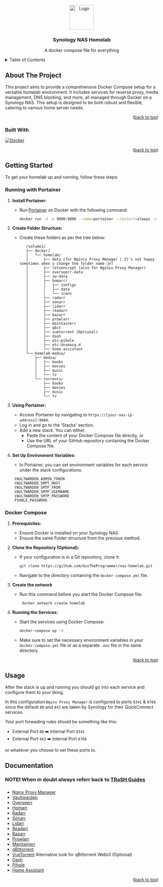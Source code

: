 <a name="readme-top"></a>

<!-- PROJECT LOGO -->
<br />
<div align="center">
  <a href="https://github.com/GusTheProgrammer/nas-homelab">
    <img src="https://icones.pro/wp-content/uploads/2022/07/symbole-de-bus-jaune.png" alt="Logo" width="80" height="80">
  </a>

<h3 align="center">Synology NAS Homelab</h3>

  <p align="center">
    A docker compose file for everything

</div>

<!-- TABLE OF CONTENTS -->
<details>
  <summary>Table of Contents</summary>
  <ol>
    <li>
      <a href="#about-the-project">About The Project</a>
      <ul>
        <li><a href="#built-with">Built With</a></li>
      </ul>
    </li>
    <li>
      <a href="#getting-started">Getting Started</a>
      <ul>
        <li><a href="#Running-with-Portainer">Running with Portainer</a></li>
        <li><a href="#Docker-Compose">Docker Compose</a></li>
      </ul>
    </li>
    <li><a href="#usage">Usage</a></li>
    <li><a href="#Documentation">Documentation</a></li>

  </ol>
</details>

<!-- ABOUT THE PROJECT -->

## About The Project

This project aims to provide a comprehensive Docker Compose setup for a versatile homelab environment. It includes services for reverse proxy, media management, DNS blocking, and more, all managed through Docker on a Synology NAS. This setup is designed to be both robust and flexible, catering to various home server needs.

<p align="right">(<a href="#readme-top">back to top</a>)</p>

### Built With

[![Docker][Docker]][Docker-url]

<p align="right">(<a href="#readme-top">back to top</a>)</p>

<!-- GETTING STARTED -->

## Getting Started

To get your homelab up and running, follow these steps:

### Running with Portainer

1. **Install Portainer:**

   - Run [Portainer](https://docs.portainer.io/start/install-ce/server/docker/linux) on Docker with the following command:
     ```sh
     docker run -d -p 9000:9000 --name=portainer --restart=always -v /var/run/docker.sock:/var/run/docker.sock -v portainer_data:/data portainer/portainer-ce
     ```

2. **Create Folder Structure:**

   - Create these folders as per the tree below:
     ```
        /volume1/
        ├── docker/
        │   └── homelab/
        │       ├── data (for Nginix Proxy Manager | It's not happy sometimes when u change the folder name 🤷‍♂️)
        │       ├── letsencrypt (also for Nginix Proxy Manager)
        │       ├── overseerr-data
        │       ├── vw-data
        │       ├── homarr/
        │       │   ├── configs
        │       │   ├── data
        │       │   └── icons
        │       ├── radarr
        │       ├── sonarr
        │       ├── lidarr
        │       ├── readarr
        │       ├── bazarr
        │       ├── prowlarr
        │       ├── maintainerr
        │       ├── qbit
        │       ├── vuetorrent (Optional)
        │       ├── dash
        │       ├── etc-pihole
        │       ├── etc-dnsmasq.d
        │       └── home-assistant
        └── homelab-media/
            ├── media/
            │   ├── books
            │   ├── movies
            │   ├── music
            │   └── tv
            └── torrents/
                ├── books
                ├── movies
                ├── music
                └── tv
     ```

3. **Using Portainer:**

   - Access Portainer by navigating to `https://[your-nas-ip-address]:9000`.
   - Log in and go to the 'Stacks' section.
   - Add a new stack. You can either:
     - Paste the content of your Docker Compose file directly, or
     - Use the URL of your GitHub repository containing the Docker Compose file.

4. **Set Up Environment Variables:**

   - In Portainer, you can set environment variables for each service under the stack configurations.

   ```
    VAULTWARDEN_ADMIN_TOKEN
    VAULTWARDEN_SMPT_HOST
    VAULTWARDEN_SMTP_FROM
    VAULTWARDEN_SMTP_USERNAME
    VAULTWARDEN_SMTP_PASSWORD
    PIHOLE_PASSWORD
   ```

### Docker Compose

1. **Prerequisites:**

   - Ensure Docker is installed on your Synology NAS.
   - Ensure the same Folder structure from the previous method.

2. **Clone the Repository (Optional):**

   - If your configuration is in a Git repository, clone it:
     ```sh
     git clone https://github.com/GusTheProgrammer/nas-homelab.git
     ```
   - Navigate to the directory containing the `docker-compose.yml` file.

3. **Create the network**
   - Run this command before you start the Docker Compose file:
     ```sh
      docker network create homelab
     ```
4. **Running the Services:**
   - Start the services using Docker Compose:
     ```sh
     docker-compose up -d
     ```
   - Make sure to set the necessary environment variables in your `docker-compose.yml` file or as a separate `.env` file in the same directory.

<p align="right">(<a href="#readme-top">back to top</a>)</p>

## Usage

After the stack is up and running you should go into each service and configure them to your liking.

In this configuration `Nginx Proxy Manager` is configured to ports `8341` & `8766` since the default `80` and `443` are taken by Synology for their QuickConnect services.

Your port forwading rules should be something like this:

- External Port `80` ➡️ Internal Port `8341`
- External Port `443` ➡️ Internal Port `8766`

or whatever you choose to set these ports to.

## Documentation

### NOTE❗ When in doubt always referr back to [TRaSH Guides](https://trash-guides.info/)

- [Nginx Proxy Manager](https://nginxproxymanager.com/guide/#project-goal)
- [Vaultwarden](https://github.com/dani-garcia/vaultwarden/wiki)
- [Overseerr](https://docs.overseerr.dev/)
- [Homarr](https://homarr.dev/docs/getting-started/prerequisites)
- [Radarr](https://wiki.servarr.com/en/radarr)
- [Sonarr](https://wiki.servarr.com/sonarr)
- [Lidarr](https://wiki.servarr.com/en/lidarr)
- [Readarr](https://wiki.servarr.com/en/readarr)
- [Bazarr](https://wiki.bazarr.media/)
- [Prowlarr](https://wiki.servarr.com/en/prowlarr)
- [Maintainerr](https://github.com/jorenn92/Maintainerr/blob/main/docs/2-getting-started/1-installation/Installation.md)
- [qBittorrent](https://github.com/linuxserver/docker-qbittorrent)
- [VueTorrent](https://github.com/WDaan/VueTorrent) Alternative look for qBittorrent WebUI (Optional)
- [Dash](https://getdashdot.com/docs/install)
- [Pihole](https://github.com/pi-hole/docker-pi-hole/#running-pi-hole-docker)
- [Home Assistant](https://www.home-assistant.io/docs/)

<p align="right">(<a href="#readme-top">back to top</a>)</p>

<!-- MARKDOWN LINKS & IMAGES -->
<!-- https://www.markdownguide.org/basic-syntax/#reference-style-links -->

[Docker]: https://img.shields.io/badge/docker-%230db7ed.svg?style=for-the-badge&logo=docker&logoColor=white
[Docker-url]: https://www.docker.com/
